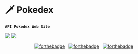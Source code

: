 # 🗡️ Pokedex

**`API Pokedex Web Site`**

<img src= "https://media.discordapp.net/attachments/1267279963728646208/1343763091183370261/image.png?ex=67be7466&is=67bd22e6&hm=6184d7a6fd7f69f580f5972764d62f91ed4ba80a55997b02117561f080e2561c&=&format=webp&quality=lossless&width=1309&height=657">
<img src= "https://media.discordapp.net/attachments/1267279963728646208/1343763497325957201/image.png?ex=67be74c7&is=67bd2347&hm=64570893002e6220ddb1172cab3b2f6aed782ef65b1ed7f9fcd436bf44953237&=&format=webp&quality=lossless&width=1284&height=657">

<center>

[![forthebadge](https://img.shields.io/badge/CSS3-1572B6?style=for-the-badge&logo=css3&logoColor=white)](https://forthebadge.com) &nbsp;
[![forthebadge](https://img.shields.io/badge/HTML5-E34F26?style=for-the-badge&logo=html5&logoColor=white)](https://forthebadge.com) &nbsp;
[![forthebadge](https://forthebadge.com/images/badges/made-with-javascript.svg)](https://forthebadge.com)

</center>
